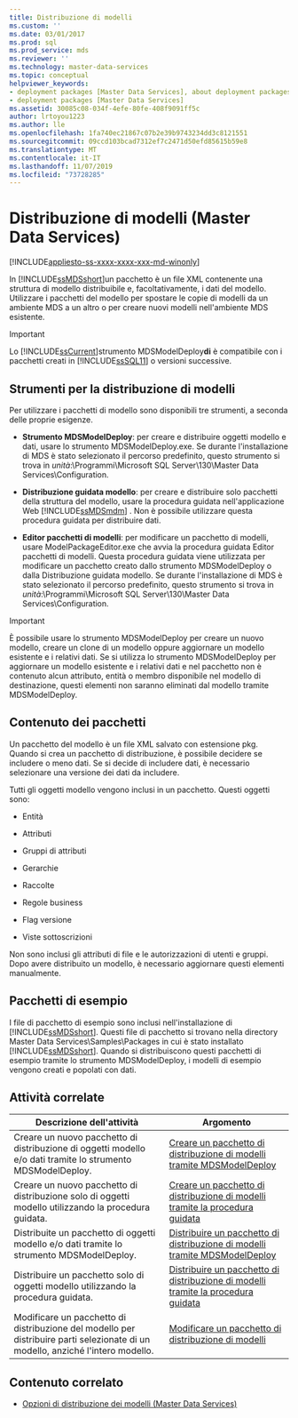 ```yaml
---
title: Distribuzione di modelli
ms.custom: ''
ms.date: 03/01/2017
ms.prod: sql
ms.prod_service: mds
ms.reviewer: ''
ms.technology: master-data-services
ms.topic: conceptual
helpviewer_keywords:
- deployment packages [Master Data Services], about deployment packages
- deployment packages [Master Data Services]
ms.assetid: 30085c08-034f-4efe-80fe-408f9091ff5c
author: lrtoyou1223
ms.author: lle
ms.openlocfilehash: 1fa740ec21867c07b2e39b9743234dd3c8121551
ms.sourcegitcommit: 09ccd103bcad7312ef7c2471d50efd85615b59e8
ms.translationtype: MT
ms.contentlocale: it-IT
ms.lasthandoff: 11/07/2019
ms.locfileid: "73728285"
---
```

# <a name="deploying-models-master-data-services"></a>Distribuzione di modelli (Master Data Services)

[!INCLUDE[appliesto-ss-xxxx-xxxx-xxx-md-winonly](../includes/appliesto-ss-xxxx-xxxx-xxx-md-winonly.md)]

  In [!INCLUDE[ssMDSshort](../includes/ssmdsshort-md.md)]un pacchetto è un file XML contenente una struttura di modello distribuibile e, facoltativamente, i dati del modello. Utilizzare i pacchetti del modello per spostare le copie di modelli da un ambiente MDS a un altro o per creare nuovi modelli nell'ambiente MDS esistente.  
  
> [!IMPORTANT]  
>  Lo [!INCLUDE[ssCurrent](../includes/sscurrent-md.md)]strumento MDSModelDeploy**di** è compatibile con i pacchetti creati in [!INCLUDE[ssSQL11](../includes/sssql11-md.md)] o versioni successive.  
  
## <a name="tools-for-deploying-models"></a>Strumenti per la distribuzione di modelli  
 Per utilizzare i pacchetti di modello sono disponibili tre strumenti, a seconda delle proprie esigenze.  
  
-   **Strumento MDSModelDeploy**: per creare e distribuire oggetti modello e dati, usare lo strumento MDSModelDeploy.exe. Se durante l'installazione di MDS è stato selezionato il percorso predefinito, questo strumento si trova in *unità*:\Programmi\Microsoft SQL Server\130\Master Data Services\Configuration.  
  
-   **Distribuzione guidata modello**: per creare e distribuire solo pacchetti della struttura del modello, usare la procedura guidata nell'applicazione Web [!INCLUDE[ssMDSmdm](../includes/ssmdsmdm-md.md)] . Non è possibile utilizzare questa procedura guidata per distribuire dati.  
  
-   **Editor pacchetti di modelli**: per modificare un pacchetto di modelli, usare ModelPackageEditor.exe che avvia la procedura guidata Editor pacchetti di modelli. Questa procedura guidata viene utilizzata per modificare un pacchetto creato dallo strumento MDSModelDeploy o dalla Distribuzione guidata modello. Se durante l'installazione di MDS è stato selezionato il percorso predefinito, questo strumento si trova in *unità*:\Programmi\Microsoft SQL Server\130\Master Data Services\Configuration.  
  
> [!IMPORTANT]  
>  È possibile usare lo strumento MDSModelDeploy per creare un nuovo modello, creare un clone di un modello oppure aggiornare un modello esistente e i relativi dati. Se si utilizza lo strumento MDSModelDeploy per aggiornare un modello esistente e i relativi dati e nel pacchetto non è contenuto alcun attributo, entità o membro disponibile nel modello di destinazione, questi elementi non saranno eliminati dal modello tramite MDSModelDeploy.  
  
## <a name="what-packages-contain"></a>Contenuto dei pacchetti  
 Un pacchetto del modello è un file XML salvato con estensione pkg. Quando si crea un pacchetto di distribuzione, è possibile decidere se includere o meno dati. Se si decide di includere dati, è necessario selezionare una versione dei dati da includere.  
  
 Tutti gli oggetti modello vengono inclusi in un pacchetto. Questi oggetti sono:  
  
-   Entità  
  
-   Attributi  
  
-   Gruppi di attributi  
  
-   Gerarchie  
  
-   Raccolte  
  
-   Regole business  
  
-   Flag versione  
  
-   Viste sottoscrizioni  
  
 Non sono inclusi gli attributi di file e le autorizzazioni di utenti e gruppi. Dopo avere distribuito un modello, è necessario aggiornare questi elementi manualmente.  
  
## <a name="sample-packages"></a>Pacchetti di esempio  
 I file di pacchetto di esempio sono inclusi nell'installazione di [!INCLUDE[ssMDSshort](../includes/ssmdsshort-md.md)]. Questi file di pacchetto si trovano nella directory Master Data Services\Samples\Packages in cui è stato installato [!INCLUDE[ssMDSshort](../includes/ssmdsshort-md.md)]. Quando si distribuiscono questi pacchetti di esempio tramite lo strumento MDSModelDeploy, i modelli di esempio vengono creati e popolati con dati.  
  
## <a name="related-tasks"></a>Attività correlate  
  
|Descrizione dell'attività|Argomento|  
|----------------------|-----------|  
|Creare un nuovo pacchetto di distribuzione di oggetti modello e/o dati tramite lo strumento MDSModelDeploy.|[Creare un pacchetto di distribuzione di modelli tramite MDSModelDeploy](../master-data-services/create-a-model-deployment-package-by-using-mdsmodeldeploy.md)|  
|Creare un nuovo pacchetto di distribuzione solo di oggetti modello utilizzando la procedura guidata.|[Creare un pacchetto di distribuzione di modelli tramite la procedura guidata](../master-data-services/create-a-model-deployment-package-by-using-the-wizard.md)|  
|Distribuite un pacchetto di oggetti modello e/o dati tramite lo strumento MDSModelDeploy.|[Distribuire un pacchetto di distribuzione di modelli tramite MDSModelDeploy](../master-data-services/deploy-a-model-deployment-package-by-using-mdsmodeldeploy.md)|  
|Distribuire un pacchetto solo di oggetti modello utilizzando la procedura guidata.|[Distribuire un pacchetto di distribuzione di modelli tramite la procedura guidata](../master-data-services/deploy-a-model-deployment-package-by-using-the-wizard.md)|  
|Modificare un pacchetto di distribuzione del modello per distribuire parti selezionate di un modello, anziché l'intero modello.|[Modificare un pacchetto di distribuzione di modelli](../master-data-services/edit-a-model-deployment-package.md)|  
  
## <a name="related-content"></a>Contenuto correlato  
  
-   [Opzioni di distribuzione dei modelli &#40;Master Data Services&#41;](../master-data-services/model-deployment-options-master-data-services.md)  
  
  
